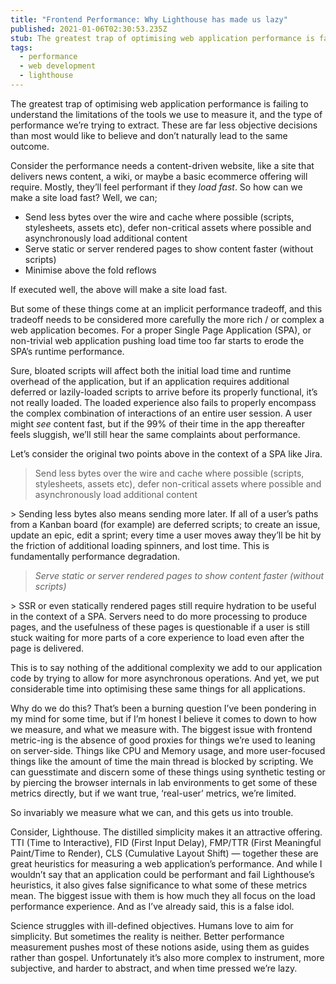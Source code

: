 ```yaml
---
title: "Frontend Performance: Why Lighthouse has made us lazy"
published: 2021-01-06T02:30:53.235Z
stub: The greatest trap of optimising web application performance is failing to understand the limitations of the tools we use to measure it, and the type of performance we’re trying to extract.
tags:
  - performance
  - web development
  - lighthouse
---
```


The greatest trap of optimising web application performance is failing to understand the limitations of the tools we use to measure it, and the type of performance we’re trying to extract. These are far less objective decisions than most would like to believe and don’t naturally lead to the same outcome.

Consider the performance needs a content-driven website, like a site that delivers news content, a wiki, or maybe a basic ecommerce offering will require. Mostly, they’ll feel performant if they *load fast*. So how can we make a site load fast? Well, we can;

* Send less bytes over the wire and cache where possible (scripts, stylesheets, assets etc), defer non-critical assets where possible and asynchronously load additional content
* Serve static or server rendered pages to show content faster (without scripts)
* Minimise above the fold reflows

If executed well, the above will make a site load fast.

But some of these things come at an implicit performance tradeoff, and this tradeoff needs to be considered more carefully the more rich / or complex a web application becomes. For a proper Single Page Application (SPA), or non-trivial web application pushing load time too far starts to erode the SPA’s runtime performance.

Sure, bloated scripts will affect both the initial load time and runtime overhead of the application, but if an application requires additional deferred or lazily-loaded scripts to arrive before its properly functional, it’s not really loaded. The loaded experience also fails to properly encompass the complex combination of interactions of an entire user session. A user might *see* content fast, but if the 99% of their time in the app thereafter feels sluggish, we’ll still hear the same complaints about performance.

Let’s consider the original two points above in the context of a SPA like Jira.

> Send less bytes over the wire and cache where possible (scripts, stylesheets, assets etc), defer non-critical assets where possible and asynchronously load additional content

\> Sending less bytes also means sending more later. If all of a user’s paths from a Kanban board (for example) are deferred scripts; to create an issue, update an epic, edit a sprint; every time a user moves away they’ll be hit by the friction of additional loading spinners, and lost time. This is fundamentally performance degradation.

> *Serve static or server rendered pages to show content faster (without scripts)*

\> SSR or even statically rendered pages still require hydration to be useful in the context of a SPA. Servers need to do more processing to produce pages, and the usefulness of these pages is questionable if a user is still stuck waiting for more parts of a core experience to load even after the page is delivered.

This is to say nothing of the additional complexity we add to our application code by trying to allow for more asynchronous operations. And yet, we put considerable time into optimising these same things for all applications.

Why do we do this? That’s been a burning question I’ve been pondering in my mind for some time, but if I’m honest I believe it comes to down to how we measure, and what we measure with. The biggest issue with frontend metric-ing is the absence of good proxies for things we’re used to leaning on server-side. Things like CPU and Memory usage, and more user-focused things like the amount of time the main thread is blocked by scripting. We can guesstimate and discern some of these things using synthetic testing or by piercing the browser internals in lab environments to get some of these metrics directly, but if we want true, ‘real-user’ metrics, we’re limited.

So invariably we measure what we can, and this gets us into trouble.

Consider, Lighthouse. The distilled simplicity makes it an attractive offering. TTI (Time to Interactive), FID (First Input Delay), FMP/TTR (First Meaningful Paint/Time to Render), CLS (Cumulative Layout Shift) — together these are great heuristics for measuring a web application’s performance. And while I wouldn’t say that an application could be performant and fail Lighthouse’s heuristics, it also gives false significance to what some of these metrics mean. The biggest issue with them is how much they all focus on the load performance experience. And as I’ve already said, this is a false idol.

Science struggles with ill-defined objectives. Humans love to aim for simplicity. But sometimes the reality is neither. Better performance measurement pushes most of these notions aside, using them as guides rather than gospel. Unfortunately it’s also more complex to instrument, more subjective, and harder to abstract, and when time pressed we’re lazy.
